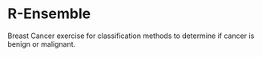 # R-Ensemble

Breast Cancer exercise for classification methods to determine if cancer is benign or malignant. 
